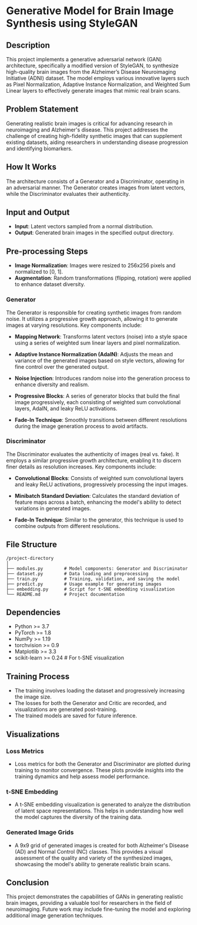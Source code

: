 # Generative Model for Brain Image Synthesis using StyleGAN

## Description
This project implements a generative adversarial network (GAN) architecture, specifically a modified version of StyleGAN, to synthesize high-quality brain images from the Alzheimer’s Disease Neuroimaging Initiative (ADNI) dataset. The model employs various innovative layers such as Pixel Normalization, Adaptive Instance Normalization, and Weighted Sum Linear layers to effectively generate images that mimic real brain scans.

## Problem Statement
Generating realistic brain images is critical for advancing research in neuroimaging and Alzheimer's disease. This project addresses the challenge of creating high-fidelity synthetic images that can supplement existing datasets, aiding researchers in understanding disease progression and identifying biomarkers.

## How It Works
The architecture consists of a Generator and a Discriminator, operating in an adversarial manner. The Generator creates images from latent vectors, while the Discriminator evaluates their authenticity. 

## Input and Output
- **Input**: Latent vectors sampled from a normal distribution.
- **Output**: Generated brain images in the specified output directory.

## Pre-processing Steps
- **Image Normalization**: Images were resized to 256x256 pixels and normalized to [0, 1].
- **Augmentation**: Random transformations (flipping, rotation) were applied to enhance dataset diversity.

### Generator

The Generator is responsible for creating synthetic images from random noise. It utilizes a progressive growth approach, allowing it to generate images at varying resolutions. Key components include:

- **Mapping Network**: Transforms latent vectors (noise) into a style space using a series of weighted sum linear layers and pixel normalization.
  
- **Adaptive Instance Normalization (AdaIN)**: Adjusts the mean and variance of the generated images based on style vectors, allowing for fine control over the generated output.

- **Noise Injection**: Introduces random noise into the generation process to enhance diversity and realism.

- **Progressive Blocks**: A series of generator blocks that build the final image progressively, each consisting of weighted sum convolutional layers, AdaIN, and leaky ReLU activations.

- **Fade-In Technique**: Smoothly transitions between different resolutions during the image generation process to avoid artifacts.


### Discriminator

The Discriminator evaluates the authenticity of images (real vs. fake). It employs a similar progressive growth architecture, enabling it to discern finer details as resolution increases. Key components include:

- **Convolutional Blocks**: Consists of weighted sum convolutional layers and leaky ReLU activations, progressively processing the input images.

- **Minibatch Standard Deviation**: Calculates the standard deviation of feature maps across a batch, enhancing the model's ability to detect variations in generated images.

- **Fade-In Technique**: Similar to the generator, this technique is used to combine outputs from different resolutions.


## File Structure
```
/project-directory
│
├── modules.py        # Model components: Generator and Discriminator
├── dataset.py        # Data loading and preprocessing
├── train.py          # Training, validation, and saving the model
├── predict.py        # Usage example for generating images
├── embedding.py      # Script for t-SNE embedding visualization
└── README.md         # Project documentation
```

## Dependencies
- Python >= 3.7
- PyTorch >= 1.8
- NumPy >= 1.19
- torchvision >= 0.9
- Matplotlib >= 3.3
- scikit-learn >= 0.24  # For t-SNE visualization

## Training Process
- The training involves loading the dataset and progressively increasing the image size.
- The losses for both the Generator and Critic are recorded, and visualizations are generated post-training.
- The trained models are saved for future inference.

## Visualizations
### Loss Metrics
- Loss metrics for both the Generator and Discriminator are plotted during training to monitor convergence. These plots provide insights into the training dynamics and help assess model performance.

### t-SNE Embedding
- A t-SNE embedding visualization is generated to analyze the distribution of latent space representations. This helps in understanding how well the model captures the diversity of the training data.

### Generated Image Grids
- A 9x9 grid of generated images is created for both Alzheimer's Disease (AD) and Normal Control (NC) classes. This provides a visual assessment of the quality and variety of the synthesized images, showcasing the model's ability to generate realistic brain scans.

## Conclusion
This project demonstrates the capabilities of GANs in generating realistic brain images, providing a valuable tool for researchers in the field of neuroimaging. Future work may include fine-tuning the model and exploring additional image generation techniques.